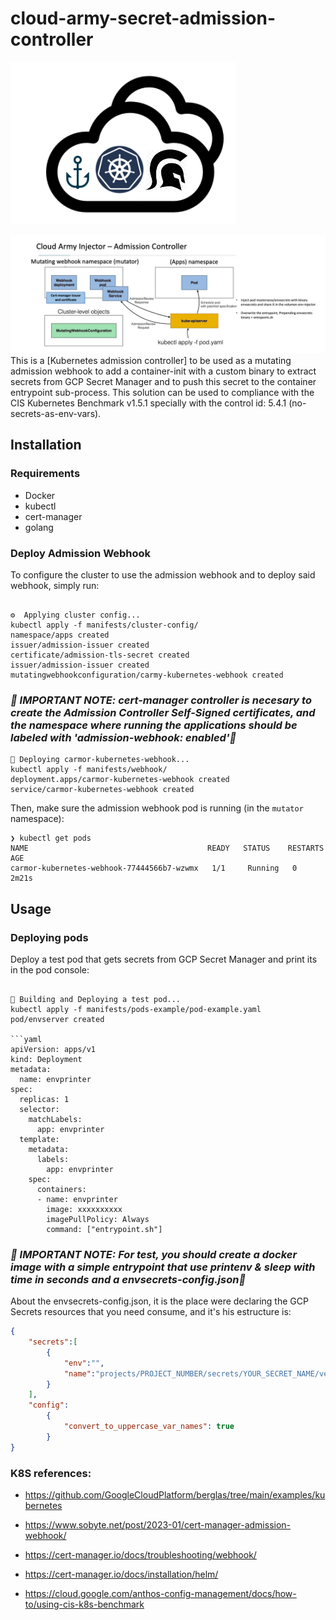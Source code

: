 # cloud-army-secret-admission-controller
![Cloud Army Spartan Logo](/img/logo.png) 

![](/img/2023-04-13_19-04.png) 
This is a [Kubernetes admission controller] to be used as a mutating admission webhook to add a container-init with a custom binary to extract secrets from GCP Secret Manager and to push this secret to the container entrypoint sub-process. This solution can be used to compliance with the CIS Kubernetes Benchmark v1.5.1 specially with the control id: 5.4.1 (no-secrets-as-env-vars).

## Installation

### Requirements
* Docker
* kubectl
* cert-manager
* golang

### Deploy Admission Webhook
To configure the cluster to use the admission webhook and to deploy said webhook, simply run:
```

⚙️  Applying cluster config...
kubectl apply -f manifests/cluster-config/
namespace/apps created
issuer/admission-issuer created
certificate/admission-tls-secret created
issuer/admission-issuer created
mutatingwebhookconfiguration/carmy-kubernetes-webhook created

```
### _🚨 IMPORTANT NOTE: cert-manager controller is necesary to create the Admission Controller Self-Signed certificates, and the namespace where running the applications should be labeled with 'admission-webhook: enabled'🚨_
```
🚀 Deploying carmor-kubernetes-webhook...
kubectl apply -f manifests/webhook/
deployment.apps/carmor-kubernetes-webhook created
service/carmor-kubernetes-webhook created
```

Then, make sure the admission webhook pod is running (in the `mutator` namespace):
```
❯ kubectl get pods
NAME                                        READY   STATUS    RESTARTS   AGE
carmor-kubernetes-webhook-77444566b7-wzwmx   1/1     Running   0          2m21s
```
## Usage
### Deploying pods
Deploy a test pod that gets secrets from GCP Secret Manager and print its in the pod console:
```

🚀 Building and Deploying a test pod...
kubectl apply -f manifests/pods-example/pod-example.yaml
pod/envserver created

```yaml
apiVersion: apps/v1
kind: Deployment
metadata:
  name: envprinter
spec:
  replicas: 1
  selector:
    matchLabels:
      app: envprinter
  template:
    metadata:
      labels:
        app: envprinter
    spec:
      containers:
      - name: envprinter
        image: xxxxxxxxxx
        imagePullPolicy: Always
        command: ["entrypoint.sh"]

```

### _🚨 IMPORTANT NOTE: For test, you should create a docker image with a simple entrypoint that use printenv & sleep with time in seconds and a envsecrets-config.json🚨_

About the envsecrets-config.json, it is the place were declaring the GCP Secrets resources that you need consume, and it's his estructure is:

```json
{
    "secrets":[
        {
            "env":"",
            "name":"projects/PROJECT_NUMBER/secrets/YOUR_SECRET_NAME/versions/latest"
        }
    ],
    "config":
        {
            "convert_to_uppercase_var_names": true
        }
}

```
### K8S references:

- https://github.com/GoogleCloudPlatform/berglas/tree/main/examples/kubernetes

- https://www.sobyte.net/post/2023-01/cert-manager-admission-webhook/

- https://cert-manager.io/docs/troubleshooting/webhook/

- https://cert-manager.io/docs/installation/helm/

- https://cloud.google.com/anthos-config-management/docs/how-to/using-cis-k8s-benchmark
